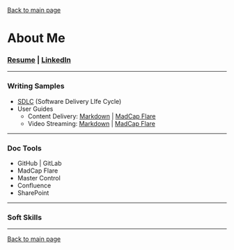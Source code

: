 [Back to main page](./../README.md)

# About Me

### [Resume](/files/Julie_Villarreal_2024.pdf)  |  [LinkedIn](www.linkedin.com/in/juliev)


---

### Writing Samples
- [SDLC](/files/SDLC_2024%20copy.pdf) (Software Delivery LIfe Cycle) 
- User Guides
    - Content Delivery: [Markdown](https://docs.edg.io/delivery) | [MadCap Flare](https://support.limelight.com/public/en/Default.htm)
    - Video Streaming: [Markdown](https://docs.edg.io/uplynk/get_started) | [MadCap Flare](https://docs.edgecast.com/video/index.html)

---

### Doc Tools
- GitHub | GitLab
- MadCap Flare
- Master Control
- Confluence
- SharePoint


---

### Soft Skills


---

[Back to main page](./../README.md)